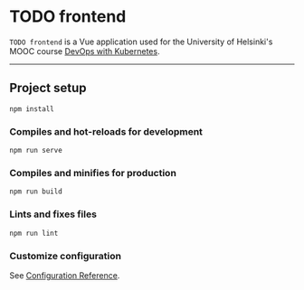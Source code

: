 # TODO frontend

`TODO frontend` is a Vue application used for the University of Helsinki's MOOC course [DevOps with Kubernetes](https://devopswithkubernetes.com/).

---

## Project setup

```
npm install
```

### Compiles and hot-reloads for development

```
npm run serve
```

### Compiles and minifies for production

```
npm run build
```

### Lints and fixes files

```
npm run lint
```

### Customize configuration

See [Configuration Reference](https://cli.vuejs.org/config/).
